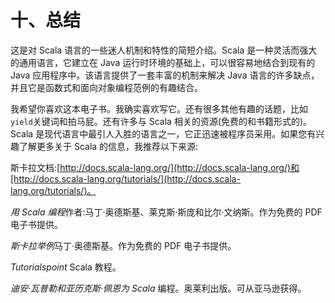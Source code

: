 # 十、总结

这是对 Scala 语言的一些迷人机制和特性的简短介绍。Scala 是一种灵活而强大的通用语言，它建立在 Java 运行时环境的基础上，可以很容易地结合到现有的 Java 应用程序中。该语言提供了一套丰富的机制来解决 Java 语言的许多缺点，并且它是函数式和面向对象编程范例的有趣结合。

我希望你喜欢这本电子书。我确实喜欢写它。还有很多其他有趣的话题，比如`yield`关键词和拍马屁。还有许多与 Scala 相关的资源(免费的和书籍形式的)。Scala 是现代语言中最引人入胜的语言之一，它正迅速被程序员采用。如果您有兴趣了解更多关于 Scala 的信息，我推荐以下来源:

斯卡拉文档:[http://docs.scala-lang.org/](http://docs.scala-lang.org/)和[http://docs.scala-lang.org/tutorials/](http://docs.scala-lang.org/tutorials/)。

*用 Scala 编程*作者:马丁·奥德斯基、莱克斯·斯庞和比尔·文纳斯。作为免费的 PDF 电子书提供。

*斯卡拉举例*马丁·奥德斯基。作为免费的 PDF 电子书提供。

*Tutorialspoint* Scala 教程。

*迪安·瓦普勒和亚历克斯·佩恩为 Scala* 编程。奥莱利出版。可从亚马逊获得。